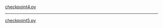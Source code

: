<a href="https://github.com/yanx611/Intro-to-Open-Source/blob/master/Resources/lab10/checkpoint4.py">checkpoint4.py</a>
<hr />
<a href="https://github.com/yanx611/Intro-to-Open-Source/blob/master/Resources/lab10/checkpoint5.py">checkpoint5.py</a>
